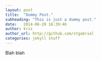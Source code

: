 ```yaml
---
layout: post
title:  "Dummy Post."
subheading: "This is just a dummy post."
date:   2014-06-20 16:39:46
author: kris
author_url: http://github.com/stgabriel
categories: jekyll stuff
---
```


Blah blah
